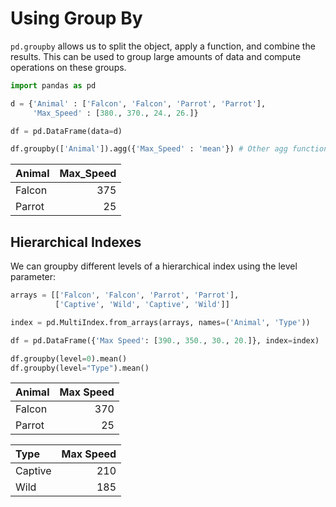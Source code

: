 # Using Group By

`pd.groupby` allows us to split the object, apply a function, and combine the results. This can be used to group large amounts of data and compute operations on these groups.

```python
import pandas as pd

d = {'Animal' : ['Falcon', 'Falcon', 'Parrot', 'Parrot'], 
     'Max_Speed' : [380., 370., 24., 26.]}

df = pd.DataFrame(data=d)

df.groupby(['Animal']).agg({'Max_Speed' : 'mean'}) # Other agg functions can be passed like nunique
```

| Animal   |   Max_Speed |
|:---------|------------:|
| Falcon   |         375 |
| Parrot   |          25 |

## Hierarchical Indexes

We can groupby different levels of a hierarchical index using the level parameter:

```python
arrays = [['Falcon', 'Falcon', 'Parrot', 'Parrot'],
          ['Captive', 'Wild', 'Captive', 'Wild']]

index = pd.MultiIndex.from_arrays(arrays, names=('Animal', 'Type'))

df = pd.DataFrame({'Max Speed': [390., 350., 30., 20.]}, index=index)

df.groupby(level=0).mean()
df.groupby(level="Type").mean()
```

| Animal   |   Max Speed |
|:---------|------------:|
| Falcon   |         370 |
| Parrot   |          25 |

| Type    |   Max Speed |
|:--------|------------:|
| Captive |         210 |
| Wild    |         185 |
